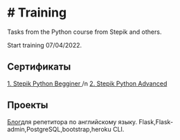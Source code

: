 <h1># Training</h1>
Tasks from the Python course from Stepik and others. 
<p>Start training 07/04/2022.</p>

<h2>Сертификаты</h2>
<a href = "https://stepik.org/cert/1502846"> 1. Stepik Python Begginer </a>/n
<a href = "https://stepik.org/cert/1592061"> 2. Stepik Python Advanced </a>
<h2>Проекты</h2>
<a href = "http://nataliblog.herokuapp.com/"> Блог</a>для репетитора по английскому языку. Flask,Flask-admin,PostgreSQL,bootstrap,heroku CLI.
